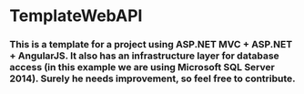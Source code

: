 # TemplateWebAPI

### This is a template for a project using ASP.NET MVC + ASP.NET + AngularJS. It also has an infrastructure layer for database access (in this example we are using Microsoft SQL Server 2014). Surely he needs improvement, so feel free to contribute.